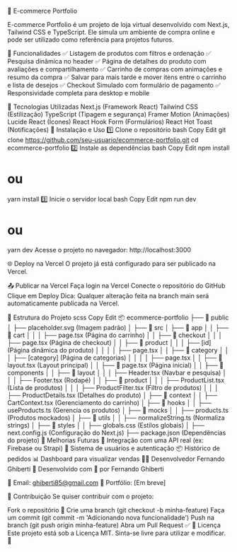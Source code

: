 🛒 E-commerce Portfolio

E-commerce Portfolio é um projeto de loja virtual desenvolvido com Next.js, Tailwind CSS e TypeScript. Ele simula um ambiente de compra online e pode ser utilizado como referência para projetos futuros.

📌 Funcionalidades
✅ Listagem de produtos com filtros e ordenação
✅ Pesquisa dinâmica no header
✅ Página de detalhes do produto com avaliações e compartilhamento
✅ Carrinho de compras com animações e resumo da compra
✅ Salvar para mais tarde e mover itens entre o carrinho e lista de desejos
✅ Checkout Simulado com formulário de pagamento
✅ Responsividade completa para desktop e mobile

🚀 Tecnologias Utilizadas
Next.js (Framework React)
Tailwind CSS (Estilização)
TypeScript (Tipagem e segurança)
Framer Motion (Animações)
Lucide React (Ícones)
React Hook Form (Formulários)
React Hot Toast (Notificações)
🔧 Instalação e Uso
1️⃣ Clone o repositório
bash
Copy
Edit
git clone https://github.com/seu-usuario/ecommerce-portfolio.git
cd ecommerce-portfolio
2️⃣ Instale as dependências
bash
Copy
Edit
npm install
# ou
yarn install
3️⃣ Inicie o servidor local
bash
Copy
Edit
npm run dev
# ou
yarn dev
Acesse o projeto no navegador: http://localhost:3000

🌐 Deploy na Vercel
O projeto já está configurado para ser publicado na Vercel.

📤 Publicar na Vercel
Faça login na Vercel
Conecte o repositório do GitHub
Clique em Deploy
Dica: Qualquer alteração feita na branch main será automaticamente publicada na Vercel.

📂 Estrutura do Projeto
scss
Copy
Edit
📦 ecommerce-portfolio
├── 📁 public
│   ├── placeholder.svg (Imagem padrão)
│
├── 📁 src
│   ├── 📁 app
│   │   ├── 📁 cart
│   │   │   ├── page.tsx (Página do carrinho)
│   │   ├── 📁 checkout
│   │   │   ├── page.tsx (Página de checkout)
│   │   ├── 📁 product
│   │   │   ├── [id] (Página dinâmica do produto)
│   │   │   │   ├── page.tsx
│   │   ├── 📁 category
│   │   │   ├── [category] (Página de categorias)
│   │   │   │   ├── page.tsx
│   │   ├── 📁 layout.tsx (Layout principal)
│   │   ├── 📁 page.tsx (Página inicial)
│
│   ├── 📁 components
│   │   ├── 📁 layout
│   │   │   ├── Header.tsx (Navbar e pesquisa)
│   │   │   ├── Footer.tsx (Rodapé)
│   │   ├── 📁 product
│   │   │   ├── ProductList.tsx (Lista de produtos)
│   │   │   ├── ProductFilter.tsx (Filtro de produtos)
│   │   │   ├── ProductDetails.tsx (Detalhes do produto)
│   ├── 📁 context
│   │   ├── CartContext.tsx (Gerenciamento do carrinho)
│   ├── 📁 hooks
│   │   ├── useProducts.ts (Gerencia os produtos)
│   ├── 📁 mocks
│   │   ├── products.ts (Produtos mockados)
│   ├── 📁 utils
│   │   ├── normalizeString.ts (Normaliza strings)
│   ├── 📁 styles
│   │   ├── globals.css (Estilos globais)
│
├── next.config.js (Configuração do Next.js)
├── package.json (Dependências do projeto)
📝 Melhorias Futuras
🔄 Integração com uma API real (ex: Firebase ou Strapi)
🛒 Sistema de usuários e autenticação
📦 Histórico de pedidos
📊 Dashboard para visualizar vendas
👨‍💻 Desenvolvedor
Fernando Ghiberti
🚀 Desenvolvido com 💙 por Fernando Ghiberti

📧 Email: ghiberti85@gmail.com
💼 Portfólio: [Em breve]

🌟 Contribuição
Se quiser contribuir com o projeto:

Fork o repositório 🍴
Crie uma branch (git checkout -b minha-feature)
Faça um commit (git commit -m 'Adicionando nova funcionalidade')
Push na branch (git push origin minha-feature)
Abra um Pull Request ✅
📜 Licença
Este projeto está sob a Licença MIT. Sinta-se livre para utilizar e modificar. 🚀